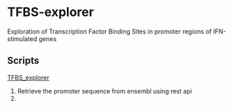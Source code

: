 # TFBS-explorer

Exploration of Transcription Factor Binding Sites in promoter regions of IFN-stimulated genes

## Scripts

[TFBS_explorer](TFBS-explorer/scripts/TFBS_explorer_pipeline.ipynb)

1. Retrieve the promoter sequence from ensembl using rest api
2. 